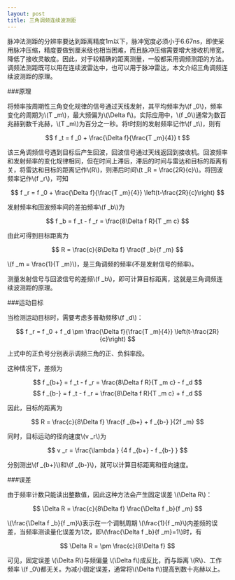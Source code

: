 ```yaml
---
layout: post
title: 三角调频连续波测距
---
```


脉冲法测距的分辨率要达到距离精度1m以下，脉冲宽度必须小于6.67ns，即使采用脉冲压缩，精度要做到厘米级也相当困难，而且脉冲压缩需要增大接收机带宽，降低了接收灵敏度。因此，对于较精确的距离测量，一般都采用调频测距的方法。调频法测距既可以用在连续波雷达中，也可以用于脉冲雷达，本文介绍三角调频连续波测距的原理。

###原理

将频率按周期性三角变化规律的信号通过天线发射，其平均频率为\\(f _0\\)，频率变化的周期为\\(T _m\\)，最大频偏为\\(\Delta f\\)。实际应用中，\\(f _0\\)通常为数百兆赫到数千兆赫，\\(T _m\\)为百分之一秒。将t时刻的发射频率记作\\(f _t\\)，则有

$$ f _t = f _0 + \frac{\Delta f}{\frac{T _m}{4}} t $$

该三角调频信号遇到目标后产生回波，回波信号通过天线返回到接收机。回波频率和发射频率的变化规律相同，但在时间上滞后，滞后的时间与雷达和目标的距离有关，将雷达和目标的距离记作\\(R\\)，则滞后时间\\(t _R = \frac{2R}{c}\\)。将回波频率记作\\(f _r\\)，可知

$$ f _r = f _0 + \frac{\Delta f}{\frac{T _m}{4}} \left(t-\frac{2R}{c}\right) $$

发射频率和回波频率间的差拍频率\\(f _b\\)为

$$ f _b = f _t - f _r =  \frac{8\Delta f R}{T _m c} $$

由此可得到目标距离为

$$ R = \frac{c}{8\Delta f} \frac{f _b}{f _m} $$

\\(f _m = \frac{1}{T _m}\\)，是三角调频的频率(不是发射信号的频率)。

测量发射信号与回波信号的差频\\(f _b\\)，即可计算目标距离，这就是三角调频连续波测距的原理。

###运动目标

当检测运动目标时，需要考虑多普勒频移\\(f _d\\)：

$$ f _r = f _0 + f _d \pm \frac{\Delta f}{\frac{T _m}{4}} \left(t-\frac{2R}{c}\right) $$

上式中的正负号分别表示调频三角的正、负斜率段。

这种情况下，差频为

$$ f _{b+} = f _t - f _r =  \frac{8\Delta f R}{T _m c} - f _d $$
$$ f _{b-} = f _t - f _r =  \frac{8\Delta f R}{T _m c} + f _d $$

因此，目标的距离为

$$ R = \frac{c}{8\Delta f} \frac{f _{b+} + f _{b-} }{2f _m} $$

同时，目标运动的径向速度\\(v _r\\)为

$$ v _r = \frac{\lambda } {4 f _{b+} - f _{b-} } $$

分别测出\\(f _{b+}\\)和\\(f _{b-}\\)，就可以计算目标距离和径向速度。

###误差

由于频率计数只能读出整数值，因此这种方法会产生固定误差 \\(\Delta R\\)：

$$ \Delta R = \frac{c}{8\Delta f} \frac{\Delta f _b}{f _m} $$

\\(\frac{\Delta f _b}{f _m}\\)表示在一个调制周期 \\(\frac{1}{f _m}\\)内差频的误差，当频率测读量化误差为1次，即\\(\frac{\Delta f _b}{f _m}=1\\)时，有

$$ \Delta R = \pm \frac{c}{8\Delta f} $$

可见，固定误差 \\(\Delta R\\)与频偏量 \\(\Delta f\\)成反比，而与距离 \\(R\\)、工作频率 \\(f _0\\)都无关。为减小固定误差，通常将\\(\Delta f\\)提高到数十兆赫以上。


